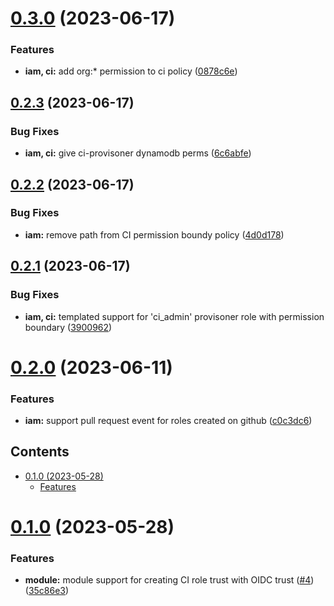 # [0.3.0](https://github.com/kloud-cnf/terraform-aws-ci-iam-roles/compare/v0.2.3...v0.3.0) (2023-06-17)


### Features

* **iam, ci:** add org:* permission to ci policy ([0878c6e](https://github.com/kloud-cnf/terraform-aws-ci-iam-roles/commit/0878c6ea251e9fc47c1fad5084a0db69c2b732bb))

## [0.2.3](https://github.com/kloud-cnf/terraform-aws-ci-iam-roles/compare/v0.2.2...v0.2.3) (2023-06-17)


### Bug Fixes

* **iam, ci:** give ci-provisoner dynamodb perms ([6c6abfe](https://github.com/kloud-cnf/terraform-aws-ci-iam-roles/commit/6c6abfeb12b6a5bd69518522c63b1739b9bc5c9c))

## [0.2.2](https://github.com/kloud-cnf/terraform-aws-ci-iam-roles/compare/v0.2.1...v0.2.2) (2023-06-17)


### Bug Fixes

* **iam:** remove path from CI permission boundy policy ([4d0d178](https://github.com/kloud-cnf/terraform-aws-ci-iam-roles/commit/4d0d178626b75d23edcc553083a29c03222bc65b))

## [0.2.1](https://github.com/kloud-cnf/terraform-aws-ci-iam-roles/compare/v0.2.0...v0.2.1) (2023-06-17)


### Bug Fixes

* **iam, ci:** templated support for 'ci_admin' provisoner role with permission boundary ([3900962](https://github.com/kloud-cnf/terraform-aws-ci-iam-roles/commit/3900962b5472be05f92fae77ba3c3a1a53e7dab6))

# [0.2.0](https://github.com/kloud-cnf/terraform-aws-ci-iam-roles/compare/v0.1.0...v0.2.0) (2023-06-11)


### Features

* **iam:** support pull request event for roles created on github ([c0c3dc6](https://github.com/kloud-cnf/terraform-aws-ci-iam-roles/commit/c0c3dc67dc5cc3e225a46bf66743160199755030))

<!-- START doctoc generated TOC please keep comment here to allow auto update -->
<!-- DON'T EDIT THIS SECTION, INSTEAD RE-RUN doctoc TO UPDATE -->
## Contents

- [0.1.0 (2023-05-28)](#010-2023-05-28)
    - [Features](#features)

<!-- END doctoc generated TOC please keep comment here to allow auto update -->

# [0.1.0](https://github.com/kloud-cnf/terraform-aws-ci-iam-roles/compare/v0.0.0...v0.1.0) (2023-05-28)


### Features

* **module:** module support for creating CI role trust with OIDC trust ([#4](https://github.com/kloud-cnf/terraform-aws-ci-iam-roles/issues/4)) ([35c86e3](https://github.com/kloud-cnf/terraform-aws-ci-iam-roles/commit/35c86e3ef8266bea48ea02b0d29b43221975185f))
